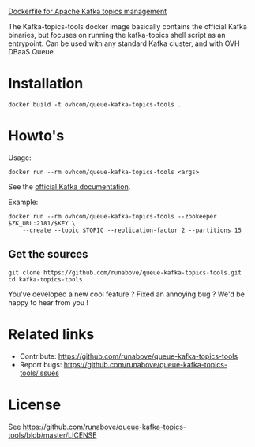 [Dockerfile for Apache Kafka topics management](https://www.runabove.com/dbaas-queue.xml)

The Kafka-topics-tools docker image basically contains the official Kafka binaries, but focuses on running the kafka-topics shell script as an entrypoint.
Can be used with any standard Kafka cluster, and with OVH DBaaS Queue.

# Installation

```
docker build -t ovhcom/queue-kafka-topics-tools .
```

# Howto's

Usage:
```
docker run --rm ovhcom/queue-kafka-topics-tools <args>
```

See the [official Kafka documentation](http://kafka.apache.org/documentation.html#basic_ops).

Example:
```
docker run --rm ovhcom/queue-kafka-topics-tools --zookeeper $ZK_URL:2181/$KEY \
	--create --topic $TOPIC --replication-factor 2 --partitions 15
```


## Get the sources

```
git clone https://github.com/runabove/queue-kafka-topics-tools.git
cd kafka-topics-tools
```

You've developed a new cool feature ? Fixed an annoying bug ? We'd be happy
to hear from you !

# Related links

 * Contribute: https://github.com/runabove/queue-kafka-topics-tools
 * Report bugs: https://github.com/runabove/queue-kafka-topics-tools/issues

# License

See https://github.com/runabove/queue-kafka-topics-tools/blob/master/LICENSE